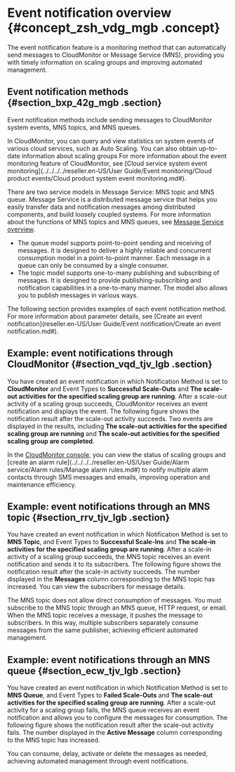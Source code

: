 # Event notification overview {#concept_zsh_vdg_mgb .concept}

The event notification feature is a monitoring method that can automatically send messages to CloudMonitor or Message Service \(MNS\), providing you with timely information on scaling groups and improving automated management.

## Event notification methods {#section_bxp_42g_mgb .section}

Event notification methods include sending messages to CloudMonitor system events, MNS topics, and MNS queues.

In CloudMonitor, you can query and view statistics on system events of various cloud services, such as Auto Scaling. You can also obtain up-to-date information about scaling groups For more information about the event monitoring feature of CloudMonitor, see [Cloud service system event monitoring](../../../../reseller.en-US/User Guide/Event monitoring/Cloud product events/Cloud product system event monitoring.md#).

There are two service models in Message Service: MNS topic and MNS queue. Message Service is a distributed message service that helps you easily transfer data and notification messages among distributed components, and build loosely coupled systems. For more information about the functions of MNS topics and MNS queues, see [Message Service overview](https://partners-intl.aliyun.com/help/doc-detail/34061.htm).

-   The queue model supports point-to-point sending and receiving of messages. It is designed to deliver a highly reliable and concurrent consumption model in a point-to-point manner. Each message in a queue can only be consumed by a single consumer.
-   The topic model supports one-to-many publishing and subscribing of messages. It is designed to provide publishing-subscribing and notification capabilities in a one-to-many manner. The model also allows you to publish messages in various ways.

The following section provides examples of each event notification method. For more information about parameter details, see [Create an event notification](reseller.en-US/User Guide/Event notification/Create an event notification.md#).

## Example: event notifications through CloudMonitor {#section_vqd_tjv_lgb .section}

You have created an event notification in which Notification Method is set to **CloudMonitor** and Event Types to **Successful Scale-Outs** and **The scale-out activities for the specified scaling group are running**. After a scale-out activity of a scaling group succeeds, CloudMonitor receives an event notification and displays the event. The following figure shows the notification result after the scale-out activity succeeds. Two events are displayed in the results, including **The scale-out activities for the specified scaling group are running** and **The scale-out activities for the specified scaling group are completed**.

In the [CloudMonitor console](https://partners-intl.console.aliyun.com/#/cms), you can view the status of scaling groups and [create an alarm rule](../../../../reseller.en-US/User Guide/Alarm service/Alarm rules/Manage alarm rules.md#) to notify multiple alarm contacts through SMS messages and emails, improving operation and maintenance efficiency.

## Example: event notifications through an MNS topic {#section_rrv_tjv_lgb .section}

You have created an event notification in which Notification Method is set to **MNS Topic**, and Event Types to **Successful Scale-Ins** and **The scale-in activities for the specified scaling group are running**. After a scale-in activity of a scaling group succeeds, the MNS topic receives an event notification and sends it to its subscribers. The following figure shows the notification result after the scale-in activity succeeds. The number displayed in the **Messages** column corresponding to the MNS topic has increased. You can view the subscribers for message details.

The MNS topic does not allow direct consumption of messages. You must subscribe to the MNS topic through an MNS queue, HTTP request, or email. When the MNS topic receives a message, it pushes the message to subscribers. In this way, multiple subscribers separately consume messages from the same publisher, achieving efficient automated management.

## Example: event notifications through an MNS queue {#section_ecw_tjv_lgb .section}

You have created an event notification in which Notification Method is set to **MNS Queue**, and Event Types to **Failed Scale-Outs** and **The scale-out activities for the specified scaling group are running**. After a scale-out activity for a scaling group fails, the MNS queue receives an event notification and allows you to configure the messages for consumption. The following figure shows the notification result after the scale-out activity fails. The number displayed in the **Active Message** column corresponding to the MNS topic has increased.

You can consume, delay, activate or delete the messages as needed, achieving automated management through event notifications.


